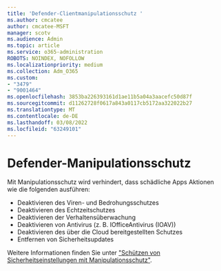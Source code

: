 ```yaml
---
title: 'Defender-Clientmanipulationsschutz '
ms.author: cmcatee
author: cmcatee-MSFT
manager: scotv
ms.audience: Admin
ms.topic: article
ms.service: o365-administration
ROBOTS: NOINDEX, NOFOLLOW
ms.localizationpriority: medium
ms.collection: Adm_O365
ms.custom:
- "3479"
- "9001464"
ms.openlocfilehash: 3853ba226393161d1ae11b5a04a3aacefc50d87f
ms.sourcegitcommit: d11262728f0617a843a0117cb5172aa322022b27
ms.translationtype: MT
ms.contentlocale: de-DE
ms.lasthandoff: 03/08/2022
ms.locfileid: "63249101"
---
```

# <a name="defender-tamper-protection"></a>Defender-Manipulationsschutz 

Mit Manipulationsschutz wird verhindert, dass schädliche Apps Aktionen wie die folgenden ausführen:

- Deaktivieren des Viren- und Bedrohungsschutzes
- Deaktivieren des Echtzeitschutzes
- Deaktivieren der Verhaltensüberwachung
- Deaktivieren von Antivirus (z. B. IOfficeAntivirus (IOAV))
- Deaktivieren des über die Cloud bereitgestellten Schutzes
- Entfernen von Sicherheitsupdates

Weitere Informationen finden Sie unter ["Schützen von Sicherheitseinstellungen mit Manipulationsschutz"](https://docs.microsoft.com/windows/security/threat-protection/windows-defender-antivirus/prevent-changes-to-security-settings-with-tamper-protection).